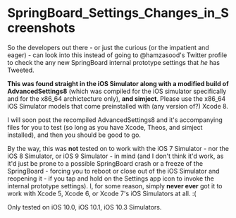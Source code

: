 # SpringBoard_Settings_Changes_in_Screenshots
So the developers out there - or just the curious (or the impatient and eager) - can look into this instead of going to @hamzasood's Twitter profile to check the any new SpringBoard internal prototype settings that *he* has Tweeted.


**This was found straight in the iOS Simulator along with a modified build of AdvancedSettings8** (which was compiled for the iOS simulator specifically and for the x86_64 archictecture only), **and simject**. Please use the x86_64 iOS Simulator models that come preinstalled with (any version of?) Xcode 8.


I will soon post the recompiled AdvancedSettings8 and it's accompanying files for you to test (so long as you have Xcode, Theos, and simject installed), and then you should be good to go.

By the way, this was **not** tested on to work with the iOS 7 Simulator - nor the iOS 8 Simulator, or iOS 9 Simulator - in mind (and I don't think it'd work, as it'd just be prone to a possible SpringBoard crash or a freeze of the SpringBoard - forcing you to reboot or close out of the iOS Simulator and reopening it - if you tap and hold on the Settings app icon to invoke the internal prototype settings). I, for some reason, simply **never ever** got it to work with Xcode 5, Xcode 6, or Xcode 7's iOS Simulators at all. :(

Only tested on iOS 10.0, iOS 10.1, iOS 10.3 Simulators.
